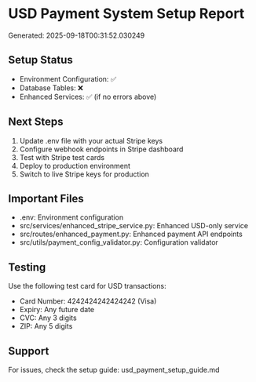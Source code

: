 
# USD Payment System Setup Report
Generated: 2025-09-18T00:31:52.030249

## Setup Status
- Environment Configuration: ✅
- Database Tables: ❌
- Enhanced Services: ✅ (if no errors above)

## Next Steps
1. Update .env file with your actual Stripe keys
2. Configure webhook endpoints in Stripe dashboard
3. Test with Stripe test cards
4. Deploy to production environment
5. Switch to live Stripe keys for production

## Important Files
- .env: Environment configuration
- src/services/enhanced_stripe_service.py: Enhanced USD-only service
- src/routes/enhanced_payment.py: Enhanced payment API endpoints
- src/utils/payment_config_validator.py: Configuration validator

## Testing
Use the following test card for USD transactions:
- Card Number: 4242424242424242 (Visa)
- Expiry: Any future date
- CVC: Any 3 digits
- ZIP: Any 5 digits

## Support
For issues, check the setup guide: usd_payment_setup_guide.md
